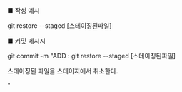 ■ 작성 예시

git restore --staged [스테이징된파일]

■ 커밋 메시지

git commit -m "ADD : git restore --staged [스테이징된파일]

스테이징된 파일을 스테이지에서 취소한다.

"
